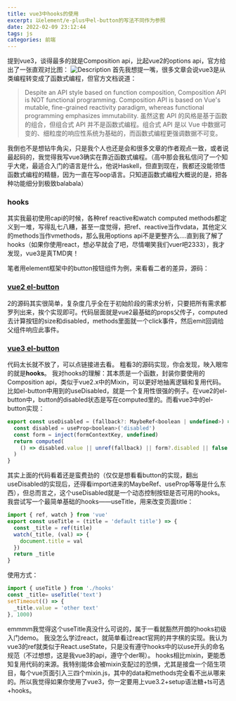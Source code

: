 ```yaml
---
title: vue3中hooks的使用
excerpt: 以element/e-plus中el-button的写法不同作为参照
date: 2022-02-09 23:12:44
tags: js
categories: 前端
---
```

提到vue3，谈得最多的就是Composition api，比起vue2的options api，官方给出了一张直观对比图：
![Description](https://vuejs.org/assets/composition-api-after.e3f2c350.png)
首先我想提一嘴，很多文章会说vue3是从类编程转变成了函数式编程，但官方文档说道：
>Despite an API style based on function composition, Composition API is NOT functional programming. Composition API is based on Vue's mutable, fine-grained reactivity paradigm, whereas functional programming emphasizes immutability.
虽然这套 API 的风格是基于函数的组合，但组合式 API 并不是函数式编程。组合式 API 是以 Vue 中数据可变的、细粒度的响应性系统为基础的，而函数式编程更强调数据不可变。

我倒也不是想钻牛角尖，只是我个人也还是会和很多文章的作者观点一致，或者说最起码的，我觉得我写vue3确实在靠近函数式编程。（高中那会我私信问了一个知乎大佬，最适合入门的语言是什么，他说Haskell，但直到现在，我都还没能领悟函数式编程的精髓，因为一直在写oop语言。只知道函数式编程大概说的是，把各种功能细分到极致balabala）

### hooks

其实我最初使用capi的时候，各种ref reactive和watch computed methods都定义到一堆，写得乱七八糟，甚至一度觉得，把ref、reactive当作vdata，其他定义的methods当作vmethods，那么我用options api不是更整齐么....直到我了解了hooks（如果你使用react，想必早就会了吧，尽情嘲笑我们vuer吧2333），我才发现，vue3是真TMD爽！

笔者用element框架中的button按钮组件为例，来看看二者的差异，源码：

### [vue2 el-button](https://github.com/ElemeFE/element/blob/HEAD/packages/button/src/button.vue)
2的源码其实很简单，复杂度几乎全在于初始阶段的需求分析，只要把所有需求都罗列出来，挨个实现即可。代码层面就是vue2最基础的props父传子，computed去计算按钮的size和disabled，methods里面就一个click事件，然后emit回调给父组件响应此事件。

### [vue3 el-button](https://github.com/element-plus/element-plus/blob/dev/packages/components/button/src/button.vue)
代码太长就不放了，可以点链接进去看。
粗看3的源码实现，你会发现，映入眼帘的就是**hooks**。
我对hooks的理解：其本质是一个函数，封装你要使用的Composition api，类似于vue2.x中的Mixin，可以更好地抽离逻辑和复用代码。
比如el-button中用到的useDisabled，就是一个复用性很强的例子。在vue2的el-button中，button的disabled状态是写在computed里的。而看vue3中的el-button实现：
``` javascript
export const useDisabled = (fallback?: MaybeRef<boolean | undefined>) => {
  const disabled = useProp<boolean>('disabled')
  const form = inject(formContextKey, undefined)
  return computed(
    () => disabled.value || unref(fallback) || form?.disabled || false
  )
}
```
其实上面的代码看着还是蛮费劲的（仅仅是想看看button的实现，翻出useDisabled的实现后，还得看import进来的MaybeRef、useProp等等是什么东西），但总而言之，这个useDisabled就是一个动态控制按钮是否可用的hooks。
我尝试写一个最简单基础的hooks——useTitle，用来改变页面title：
``` javascript
import { ref, watch } from 'vue'
export const useTitle = (title = 'default title') => {
  const _title = ref(title)
  watch(_title, (val) => {
    document.title = val
  })
  return _title
}
```
使用方式：
``` javascript
import { useTitle } from './hooks'
const _title= useTitle('text')
setTimeout(() => {
  _title.value = 'other text'
}, 1000)
```
emmmm我觉得这个useTitle真没什么可说的，属于一看就豁然开朗的hooks初级入门demo。
我没怎么学过react，就简单看过react官网的井字棋的实现。我认为vue3的ref就类似于React.useState，只是没有遵守hooks中的以use开头的命名规范（不过想想，这是我vue3的api，遵守个der啊）。
hooks相比mixin，更能悉知复用代码的来源。我特别能体会被mixin支配过的恐惧，尤其是接盘一个陌生项目，每个vue页面引入三四个mixin.js，其中的data和methods完全看不出从哪来的。所以我觉得如果你使用了vue3，你一定要用上vue3.2+setup语法糖+ts可选+hooks。